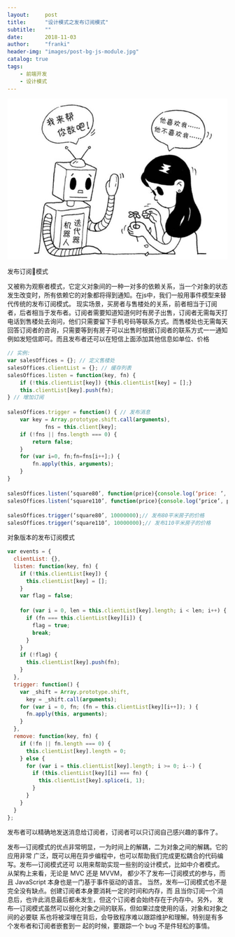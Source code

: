 ```yaml
---
layout:     post
title:      "设计模式之发布订阅模式"
subtitle:   ""
date:       2018-11-03
author:     "franki"
header-img: "images/post-bg-js-module.jpg"
catalog: true
tags:
    - 前端开发
    - 设计模式
---
```


![iterator](/images/posts/patterns/iterator.png)

发布订阅模式

又被称为观察者模式，它定义对象间的一种一对多的依赖关系，当一个对象的状态发生改变时，所有依赖它的对象都将得到通知。在js中，我们一般用事件模型来替代传统的发布订阅模式。
现实场景，买房者与售楼处的关系，前者相当于订阅者，后者相当于发布者。订阅者需要知道知道何时有房子出售，订阅者无需每天打电话到售楼处去询问，他们只需要留下手机号码等联系方式。而售楼处也无需每天回答订阅者的咨询，只需要等到有房子可以出售时根据订阅者的联系方式一一通知例如发短信即可。而且发布者还可以在短信上面添加其他信息如单位、价格

```js
// 实例:
var salesOffices = {}; // 定义售楼处
salesOffices.clientList = {}; // 缓存列表
salesOffices.listen = function(key, fn) {
    if (!this.clientList[key]) {this.clientList[key] = [];}
    this.clientList[key].push(fn);
} // 增加订阅

salesOffices.trigger = function() { // 发布消息
    var key = Array.prototype.shift.call(arguments),
            fns = this.client[key];
    if (!fns || fns.length === 0) {
        return false;
    }
    for (var i=0, fn;fn=fns[i++];) {
        fn.apply(this, arguments);
    }
}

salesOffices.listen(’square80’, function(price){console.log(‘price: ’, price);}) // 添加88平米的房子订阅
salesOffices.listen(‘square110’, function(price){console.log(‘price’, price);}); // 添加110平米的房子订阅

salesOffices.trigger(‘square80’, 10000000);// 发布80平米房子的价格
salesOffices.trigger(‘square110’, 10000000);// 发布110平米房子的价格
```

对象版本的发布订阅模式

```js
var events = {
  clientList: {},
  listen: function(key, fn) {
    if (!this.clientList[key]) {
      this.clientList[key] = [];
    }
    var flag = false;

    for (var i = 0, len = this.clientList[key].length; i < len; i++) {
      if (fn === this.clientList[key][i]) {
        flag = true;
        break;
      }
    }
    if (!flag) {
      this.clientList[key].push(fn);
    }
  },
  trigger: function() {
    var _shift = Array.prototype.shift,
      key = _shift.call(arguments);
    for (var i = 0, fn; (fn = this.clientList[key][i++]); ) {
      fn.apply(this, arguments);
    }
  },
  remove: function(key, fn) {
    if (!fn || fn.length === 0) {
      this.clientList[key].length = 0;
    } else {
      for (var i = this.clientList[key].length; i >= 0; i--) {
        if (this.clientList[key][i] === fn) {
          this.clientList[key].splice(i, 1);
        }
      }
    }
  }
};
```

发布者可以精确地发送消息给订阅者，订阅者可以只订阅自己感兴趣的事件了。

发布—订阅模式的优点非常明显，一为时间上的解耦，二为对象之间的解耦。它的应用非常 广泛，既可以用在异步编程中，也可以帮助我们完成更松耦合的代码编写。发布—订阅模式还可 以用来帮助实现一些别的设计模式，比如中介者模式。从架构上来看，无论是 MVC 还是 MVVM， 都少不了发布—订阅模式的参与，而且 JavaScript 本身也是一门基于事件驱动的语言。
当然，发布—订阅模式也不是完全没有缺点。创建订阅者本身要消耗一定的时间和内存，而 且当你订阅一个消息后，也许此消息最后都未发生，但这个订阅者会始终存在于内存中。另外， 发布—订阅模式虽然可以弱化对象之间的联系，但如果过度使用的话，对象和对象之间的必要联 系也将被深埋在背后，会导致程序难以跟踪维护和理解。特别是有多个发布者和订阅者嵌套到一 起的时候，要跟踪一个 bug 不是件轻松的事情。

